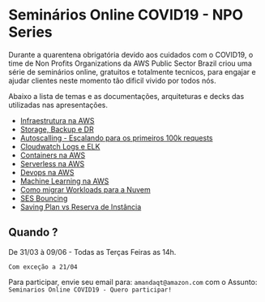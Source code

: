 # Seminários Online COVID19 - NPO Series

Durante a quarentena obrigatória devido aos cuidados com o COVID19, o time de Non Profits Organizations da AWS Public Sector Brazil criou uma série de seminários online, gratuitos e totalmente tecnicos, para engajar e ajudar clientes neste momento tão dificil vivido por todos nós.

Abaixo a lista de temas e as documentações, arquiteturas e decks das utilizadas nas apresentações.

- [Infraestrutura na AWS](https://github.com/mandalvesq/webinars-aws-series-1/tree/master/01-infraestrutura-na-aws)
- [Storage, Backup e DR](https://github.com/mandalvesq/webinars-aws-series-1/tree/master/02-storage-backup-dr)
- [Autoscalling - Escalando para os primeiros 100k requests](https://github.com/mandalvesq/webinars-aws-series-1/tree/master/03-autoscalling-100k-requests)
- [Cloudwatch Logs e ELK](https://github.com/mandalvesq/webinars-aws-series-1/tree/master/04-cloudwatchlogs-elk)
- [Containers na AWS](https://github.com/mandalvesq/seminars-aws-series-1/tree/master/05-containers-na-aws)
- [Serverless na AWS]()
- [Devops na AWS]()
- [Machine Learning na AWS]()
- [Como migrar Workloads para a Nuvem]()
- [SES Bouncing]()
- [Saving Plan vs Reserva de Instância]()

## Quando ?

De 31/03 à 09/06 - Todas as Terças Feiras as 14h. 


```Com exceção a 21/04```

Para participar, envie seu email para: `amandaqt@amazon.com` com o Assunto: `Seminarios Online COVID19 - Quero participar!`


